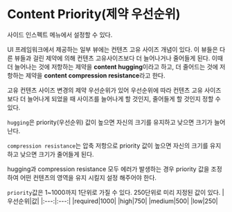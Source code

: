 # Content Priority(제약 우선순위)
사이드 인스펙트 메뉴에서 설정할 수 있다.

UI 프레임워크에서 제공하는 일부 뷰에는 컨텐츠 고유 사이즈 개념이 있다. 이 뷰들은 다른 뷰들과 걸린 제약에 의해 컨텐츠 고유사이즈보다 더 늘어나거나 줄어들게 된다. 이때 더 늘어나는 것에 저항하는 제약을 **content hugging**이라고 하고, 더 줄어드는 것에 저항하는 제약을 **content compression resistance**라고 한다.

고유 컨텐츠 사이즈 변경의 제약 우선순위가 있어 우선순위에 따라 컨텐츠 고유 사이즈보다 더 늘어나게 되었을 때 사이즈를 늘어나게 할 것인지, 줄어들게 할 것인지 정할 수 있다.

`hugging`은 priority(우선순위) 값이 높으면 자신의 크기를 유지하고 낮으면 크기가 늘어난다.

`compression resistance`는 압축 저항으로 priority 값이 높으면 자신의 크기를 유지하고 낮으면 크기가 줄어들게 된다.

hugging과 compression resistance 모두 에러가 발생하는 경우 priority 값을 조정하여 어떤 컨텐츠의 영역을 유지 시킬지 설정 해주어야 한다.

`priority`값은 1~1000까지 1단위로 가질 수 있다. 250단위로 미리 지정된 값이 있다.
|우선순위|값|
|:---:|:---:|
|required|1000|
|high|750|
|medium|500|
|low|250|